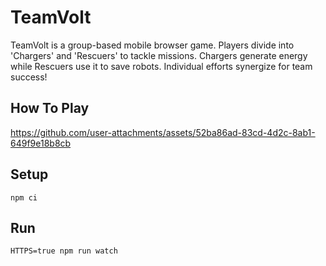 # TeamVolt

TeamVolt is a group-based mobile browser game. Players divide into 'Chargers' and 'Rescuers' to tackle missions. Chargers generate energy while Rescuers use it to save robots. Individual efforts synergize for team success!

## How To Play

https://github.com/user-attachments/assets/52ba86ad-83cd-4d2c-8ab1-649f9e18b8cb



## Setup

```
npm ci
```

## Run

```
HTTPS=true npm run watch
```
